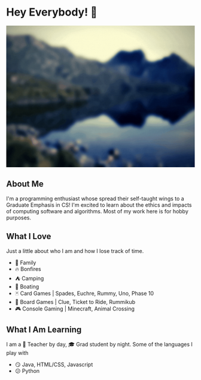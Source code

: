 # Hey Everybody! 👋
![Coverart](coverart.gif)

## About Me
I'm a programming enthusiast whose spread their self-taught wings to a Graduate Emphasis in CS! I'm excited to learn about the ethics and impacts of computing software and algorithms. Most of my work here is for hobby purposes. 

## What I Love
Just a little about who I am and how I lose track of time. 
- :green_heart: Family 
- :fire: Bonfires
- :tent: Camping
- :speedboat: Boating
- :black_joker: Card Games | Spades, Euchre, Rummy, Uno, Phase 10
- :game_die: Board Games | Clue, Ticket to Ride, Rummikub
- :video_game: Console Gaming | Minecraft, Animal Crossing

## What I Am Learning
I am a :apple: Teacher by day, :mortar_board: Grad student by night. Some of the languages I play with
- :smirk: Java, HTML/CSS, Javascript
- :confused: Python

